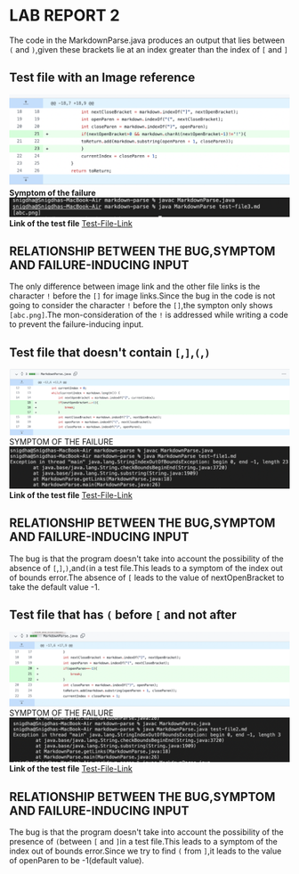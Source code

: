 # LAB REPORT 2
The code in the MarkdownParse.java produces an output that lies between `(` and `)`,given these brackets lie at an index greater than the index of `[` and `]`
## Test file with an **Image reference**
![Image](imageref.png)
**Symptom of the failure**
![Image](Terminalimage.png)
**Link of the test file**
[Test-File-Link](test-file3.md)
## RELATIONSHIP BETWEEN THE BUG,SYMPTOM AND FAILURE-INDUCING INPUT
The only difference between image link and the other file links is the character `!` before the `[]` for image links.Since the bug in the code is not going to consider the character `!` before the `[]`,the sympton only shows `[abc.png]`.The mon-consideration of the `!` is addressed while writing a code to prevent the failure-inducing input.

## Test file that doesn't contain `[`,`]`,`(`,`)`
![Image](nobracket.png)
SYMPTOM OF THE FAILURE 
![Image](abcd.png)
**Link of the test file**
[Test-File-Link](test-file1.md)
## RELATIONSHIP BETWEEN THE BUG,SYMPTOM AND FAILURE-INDUCING INPUT
The bug is that the program doesn't take into account the possibility of the absence of `[`,`]`,`)`,and`(`in a test file.This leads to a symptom of the index out of bounds error.The absence of `[` leads to the value of nextOpenBracket to take the default value -1.
## Test file that has `(` before `[` and not after
![Image](nobracket2.png)
SYMPTOM OF THE FAILURE 
![Image](Terminaloutput-oob.png)
**Link of the test file**
[Test-File-Link](test-file2.md)
## RELATIONSHIP BETWEEN THE BUG,SYMPTOM AND FAILURE-INDUCING INPUT
The bug is that the program doesn't take into account the possibility of the presence of `(`between `[` and `]`in a test file.This leads to a symptom of the index out of bounds error.Since we try to find `(` from `]`,it leads to the value of openParen to be -1(default value).